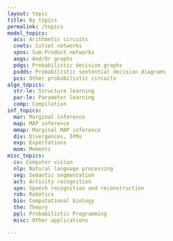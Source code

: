 ```yaml
---
layout: topic
title: By topics
permalink: /topics
model_topics: 
  acs: Arithmetic circuits
  cnets: Cutset networks
  spns: Sum-Product networks
  aogs: And/Or graphs
  pdgs: Probabilistic decision graphs
  psdds: Probabilistic sentential decision diagrams
  pcs: Other probabilistic circuits
algo_topics: 
  str-le: Structure learning
  par-le: Parameter learning
  comp: Compilation
inf_topics: 
  mar: Marginal inference
  map: MAP inference
  mmap: Marginal MAP inference
  div: Divergences, IPMs
  exp: Expectations
  mom: Moments
misc_topics: 
  cv: Computer vision
  nlp: Natural language processing
  seg: Semantic segmentation
  act: Activity recognition
  spe: Speech recognition and reconstruction
  rob: Robotics
  bio: Computational biology
  the: Theory
  ppl: Probabilistic Programming
  misc: Other applications

---
```

